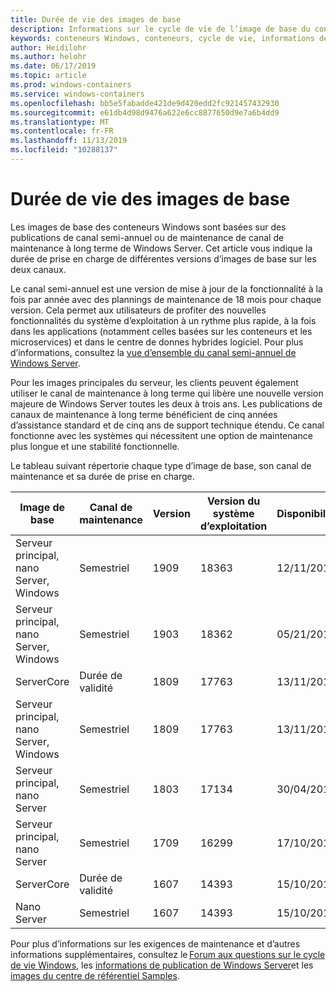 ```yaml
---
title: Durée de vie des images de base
description: Informations sur le cycle de vie de l’image de base du conteneur Windows.
keywords: conteneurs Windows, conteneurs, cycle de vie, informations de publication, image de base, image de base du conteneur
author: Heidilohr
ms.author: helohr
ms.date: 06/17/2019
ms.topic: article
ms.prod: windows-containers
ms.service: windows-containers
ms.openlocfilehash: bb5e5fabadde421de9d420edd2fc921457432930
ms.sourcegitcommit: e61db4d98d9476a622e6cc8877650d9e7a6b4dd9
ms.translationtype: MT
ms.contentlocale: fr-FR
ms.lasthandoff: 11/13/2019
ms.locfileid: "10288137"
---
```

# <a name="base-image-servicing-lifecycles"></a>Durée de vie des images de base

Les images de base des conteneurs Windows sont basées sur des publications de canal semi-annuel ou de maintenance de canal de maintenance à long terme de Windows Server. Cet article vous indique la durée de prise en charge de différentes versions d’images de base sur les deux canaux.

Le canal semi-annuel est une version de mise à jour de la fonctionnalité à la fois par année avec des plannings de maintenance de 18 mois pour chaque version. Cela permet aux utilisateurs de profiter des nouvelles fonctionnalités du système d’exploitation à un rythme plus rapide, à la fois dans les applications (notamment celles basées sur les conteneurs et les microservices) et dans le centre de donnes hybrides logiciel. Pour plus d’informations, consultez la [vue d’ensemble du canal semi-annuel de Windows Server](https://docs.microsoft.com/windows-server/get-started/semi-annual-channel-overview).

Pour les images principales du serveur, les clients peuvent également utiliser le canal de maintenance à long terme qui libère une nouvelle version majeure de Windows Server toutes les deux à trois ans. Les publications de canaux de maintenance à long terme bénéficient de cinq années d’assistance standard et de cinq ans de support technique étendu. Ce canal fonctionne avec les systèmes qui nécessitent une option de maintenance plus longue et une stabilité fonctionnelle.

Le tableau suivant répertorie chaque type d’image de base, son canal de maintenance et sa durée de prise en charge.

|Image de base                       |Canal de maintenance|Version|Version du système d’exploitation|Disponibilité|Date de fin du support standard|Date du support prolongé|
|---------------------------------|-----------------|-------|--------|------------|---------------------------|---------------------|
|Serveur principal, nano Server, Windows|Semestriel      |1909   |18363   |12/11/2019  |05/11/2021                 |N/A                  |
|Serveur principal, nano Server, Windows|Semestriel      |1903   |18362   |05/21/2019  |12/08/2020                 |N/A                  |
|ServerCore                      |Durée de validité        |1809   |17763   |13/11/2018  |01/09/2024                 |01/09/2029           |
|Serveur principal, nano Server, Windows|Semestriel      |1809   |17763   |13/11/2018  |05/12/2020                 |N/A                  |
|Serveur principal, nano Server         |Semestriel      |1803   |17134   |30/04/2018  |12/11/2019                 |N/A                  |
|Serveur principal, nano Server         |Semestriel      |1709   |16299   |17/10/2017  |09/04/2019                 |N/A                  |
|ServerCore                      |Durée de validité        |1607   |14393   |15/10/2016  |11/01/2022                 |11/01/2027           |
|Nano Server                      |Semestriel      |1607   |14393   |15/10/2016  |10/09/2018                 |N/A                  |

Pour plus d’informations sur les exigences de maintenance et d’autres informations supplémentaires, consultez le [Forum aux questions sur le cycle de vie Windows](https://support.microsoft.com/help/18581/lifecycle-faq-windows-products), les [informations de publication de Windows Server](https://docs.microsoft.com/windows-server/get-started/windows-server-release-info)et les [images du centre de référentiel Samples](https://hub.docker.com/_/microsoft-windows-base-os-images).
